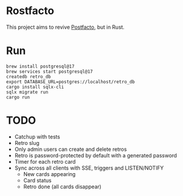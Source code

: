 # Rostfacto

This project aims to revive [Postfacto](https://github.com/vmware-archive/postfacto), but in Rust.

# Run

```command
brew install postgresql@17
brew services start postgresql@17
createdb retro_db
export DATABASE_URL=postgres://localhost/retro_db
cargo install sqlx-cli
sqlx migrate run
cargo run
```

# TODO

- Catchup with tests
- Retro slug
- Only admin users can create and delete retros
- Retro is password-protected by default with a generated password
- Timer for each retro card
- Sync across all clients with SSE, triggers and LISTEN/NOTIFY
  * New cards appearing
  * Card status
  * Retro done (all cards disappear)

